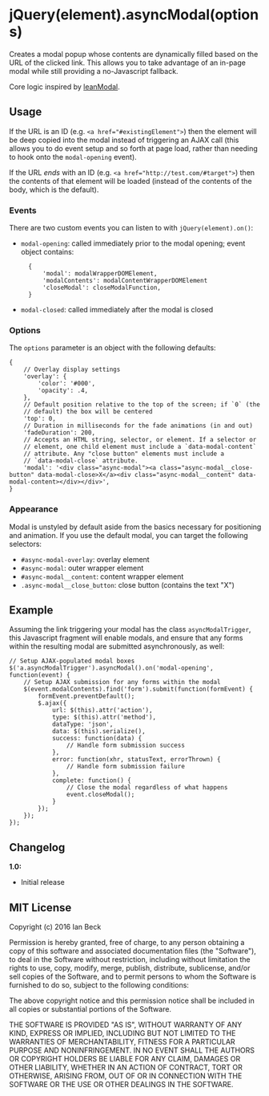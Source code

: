 # jQuery(element).asyncModal(options)

Creates a modal popup whose contents are dynamically filled based on the URL
of the clicked link. This allows you to take advantage of an in-page modal
while still providing a no-Javascript fallback.

Core logic inspired by [leanModal](https://github.com/FinelySliced/leanModal.js).

## Usage

If the URL is an ID (e.g. `<a href="#existingElement">`) then the element
will be deep copied into the modal instead of triggering an AJAX call (this
allows you to do event setup and so forth at page load, rather than needing
to hook onto the `modal-opening` event).

If the URL _ends_ with an ID (e.g. `<a href="http://test.com/#target">`) then
the contents of that element will be loaded (instead of the contents of the
body, which is the default).

### Events

There are two custom events you can listen to with `jQuery(element).on()`:

- `modal-opening`: called immediately prior to the modal opening; event
   object contains:

        {
            'modal': modalWrapperDOMElement,
            'modalContents': modalContentWrapperDOMElement
            'closeModal': closeModalFunction,
        }

- `modal-closed`: called immediately after the modal is closed

### Options

The `options` parameter is an object with the following defaults:

    {
        // Overlay display settings
        'overlay': {
            'color': '#000',
            'opacity': .4,
        },
        // Default position relative to the top of the screen; if `0` (the
        // default) the box will be centered
        'top': 0,
        // Duration in milliseconds for the fade animations (in and out)
        'fadeDuration': 200,
        // Accepts an HTML string, selector, or element. If a selector or
        // element, one child element must include a `data-modal-content`
        // attribute. Any "close button" elements must include a
        // `data-modal-close` attribute.
        'modal': '<div class="async-modal"><a class="async-modal__close-button" data-modal-close>X</a><div class="async-modal__content" data-modal-content></div></div>',
    }

### Appearance

Modal is unstyled by default aside from the basics necessary for positioning
and animation. If you use the default modal, you can target the following
selectors:

- `#async-modal-overlay`: overlay element
- `#async-modal`: outer wrapper element
- `#async-modal__content`: content wrapper element
- `.async-modal__close_button`: close button (contains the text "X")

## Example

Assuming the link triggering your modal has the class `asyncModalTrigger`,
this Javascript fragment will enable modals, and ensure that any forms
within the resulting modal are submitted asynchronously, as well:

    // Setup AJAX-populated modal boxes
    $('a.asyncModalTrigger').asyncModal().on('modal-opening', function(event) {
        // Setup AJAX submission for any forms within the modal
        $(event.modalContents).find('form').submit(function(formEvent) {
            formEvent.preventDefault();
            $.ajax({
                url: $(this).attr('action'),
                type: $(this).attr('method'),
                dataType: 'json',
                data: $(this).serialize(),
                success: function(data) {
                    // Handle form submission success
                },
                error: function(xhr, statusText, errorThrown) {
                    // Handle form submission failure
                },
                complete: function() {
                    // Close the modal regardless of what happens
                    event.closeModal();
                }
            });
        });
    });

## Changelog

**1.0:**

* Initial release

## MIT License

Copyright (c) 2016 Ian Beck

Permission is hereby granted, free of charge, to any person obtaining a copy of this software and associated documentation files (the "Software"), to deal in the Software without restriction, including without limitation the rights to use, copy, modify, merge, publish, distribute, sublicense, and/or sell copies of the Software, and to permit persons to whom the Software is furnished to do so, subject to the following conditions:

The above copyright notice and this permission notice shall be included in all copies or substantial portions of the Software.

THE SOFTWARE IS PROVIDED "AS IS", WITHOUT WARRANTY OF ANY KIND, EXPRESS OR IMPLIED, INCLUDING BUT NOT LIMITED TO THE WARRANTIES OF MERCHANTABILITY, FITNESS FOR A PARTICULAR PURPOSE AND NONINFRINGEMENT. IN NO EVENT SHALL THE AUTHORS OR COPYRIGHT HOLDERS BE LIABLE FOR ANY CLAIM, DAMAGES OR OTHER LIABILITY, WHETHER IN AN ACTION OF CONTRACT, TORT OR OTHERWISE, ARISING FROM, OUT OF OR IN CONNECTION WITH THE SOFTWARE OR THE USE OR OTHER DEALINGS IN THE SOFTWARE.
